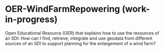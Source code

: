 # OER-WindFarmRepowering (work-in-progress)
Open Educational Resource (OER) that explains how to use the resources of an SDI: How can I find, retrieve, integrate and use geodata from different sources of an SDI to support planning for the enlargement of a wind farm?

